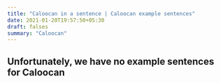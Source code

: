```yaml
---
title: "Caloocan in a sentence | Caloocan example sentences"
date: 2021-01-20T19:57:50+05:30
draft: falses
summary: "Caloocan"
---
```

## Unfortunately, we have no example sentences for Caloocan                 
